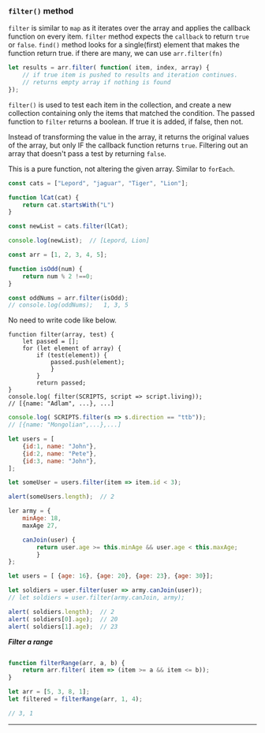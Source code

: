 
### `filter()` method

`filter` is similar to `map` as it iterates over the array and applies the callback function on every item.
`filter` method expects the `callback` to return `true` or `false`.
`find()` method looks for a single(first) element that makes the function return true. if there are many, we can use `arr.filter(fn)`

```js
let results = arr.filter( function( item, index, array) {
	// if true item is pushed to results and iteration continues.
	// returns empty array if nothing is found
});
```
`filter()` is used to test each item in the collection, and create a new collection containing only the items that matched the condition.
The passed function to `filter` returns a boolean. If true it is added, if false, then not.

Instead of transforming the value in the array, it returns the original values of the array, but only IF the callback function returns `true`.
Filtering out an array that doesn't pass a test by returning `false`. 

This is a pure function, not altering the given array. Similar to `forEach`.

```js
const cats = ["Lepord", "jaguar", "Tiger", "Lion"];

function lCat(cat) {
	return cat.startsWith("L")
}

const newList = cats.filter(lCat);

console.log(newList);  // [Lepord, Lion]
```


```js
const arr = [1, 2, 3, 4, 5];

function isOdd(num) {
	return num % 2 !==0;
}

const oddNums = arr.filter(isOdd);
// console.log(oddNums);   1, 3, 5
```

No need to write code like below.
```
function filter(array, test) {
	let passed = [];
	for (let element of array) {
		if (test(element)) {
			passed.push(element);
			}
		}
		return passed;
} 
console.log( filter(SCRIPTS, script => script.living));
// [{name: "Adlam", ...}, ...]
```

```js
console.log( SCRIPTS.filter(s => s.direction == "ttb"));
// [{name: "Mongolian",...},...]
```

```js
let users = [
	{id:1, name: "John"},
	{id:2, name: "Pete"},
	{id:3, name: "John"},
];

let someUser = users.filter(item => item.id < 3);

alert(someUsers.length);  // 2
```

```js
ler army = {
	minAge: 18,
	maxAge 27,

	canJoin(user) {
		return user.age >= this.minAge && user.age < this.maxAge; 
		}
};

let users = [ {age: 16}, {age: 20}, {age: 23}, {age: 30}];

let soldiers = user.filter(user => army.canJoin(user));
// let soldiers = user.filter(army.canJoin, army);

alert( soldiers.length);  // 2
alert( soldiers[0].age);  // 20
alert( soldiers[1].age);  // 23
```


***Filter a range***
```js

function filterRange(arr, a, b) {
	return arr.filter( item => (item >= a && item <= b));
}

let arr = [5, 3, 8, 1];
let filtered = filterRange(arr, 1, 4);

// 3, 1
```


_______________
